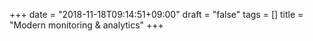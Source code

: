 +++
date = "2018-11-18T09:14:51+09:00"
draft = "false"
tags = []
title = "Modern monitoring & analytics"
+++

